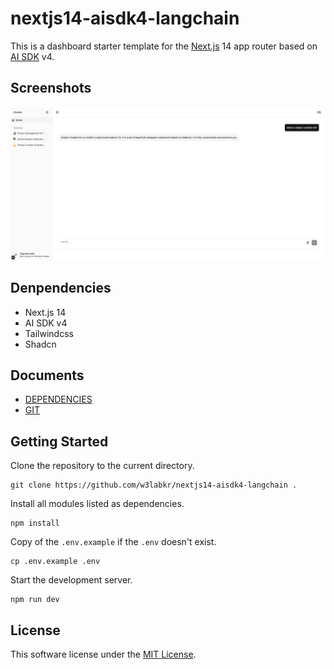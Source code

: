 # nextjs14-aisdk4-langchain

This is a dashboard starter template for the [Next.js](https://nextjs.org) 14 app router based on [AI SDK](https://sdk.vercel.ai) v4.

## Screenshots

![screenshot](./screenshot.png)

## Denpendencies

- Next.js 14
- AI SDK v4
- Tailwindcss
- Shadcn

## Documents

- [DEPENDENCIES](./docs/DEPENDENCIES.md)
- [GIT](./docs/GIT.md)

## Getting Started

Clone the repository to the current directory.

```shell
git clone https://github.com/w3labkr/nextjs14-aisdk4-langchain .
```

Install all modules listed as dependencies.

```shell
npm install
```

Copy of the `.env.example` if the `.env` doesn't exist.

```shell
cp .env.example .env
```

Start the development server.

```shell
npm run dev
```

## License

This software license under the [MIT License](LICENSE).
